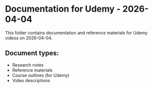 # Documentation for Udemy - 2026-04-04

This folder contains documentation and reference materials for Udemy videos on 2026-04-04.

## Document types:
- Research notes
- Reference materials
- Course outlines (for Udemy)
- Video descriptions
